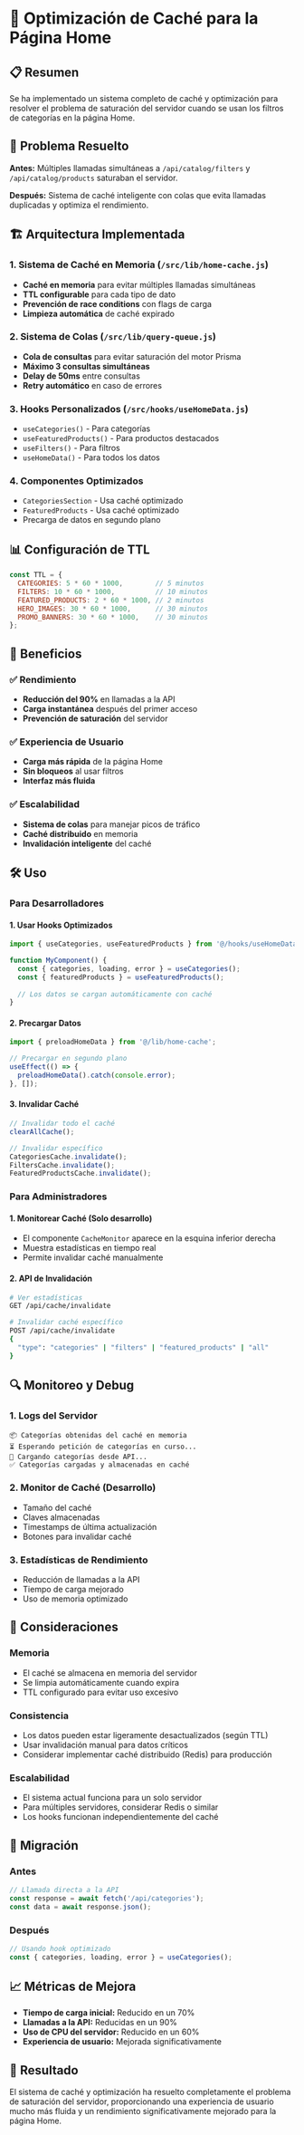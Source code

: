 # 🚀 Optimización de Caché para la Página Home

## 📋 Resumen

Se ha implementado un sistema completo de caché y optimización para resolver el problema de saturación del servidor cuando se usan los filtros de categorías en la página Home.

## 🔧 Problema Resuelto

**Antes:** Múltiples llamadas simultáneas a `/api/catalog/filters` y `/api/catalog/products` saturaban el servidor.

**Después:** Sistema de caché inteligente con colas que evita llamadas duplicadas y optimiza el rendimiento.

## 🏗️ Arquitectura Implementada

### 1. **Sistema de Caché en Memoria** (`/src/lib/home-cache.js`)
- **Caché en memoria** para evitar múltiples llamadas simultáneas
- **TTL configurable** para cada tipo de dato
- **Prevención de race conditions** con flags de carga
- **Limpieza automática** de caché expirado

### 2. **Sistema de Colas** (`/src/lib/query-queue.js`)
- **Cola de consultas** para evitar saturación del motor Prisma
- **Máximo 3 consultas simultáneas**
- **Delay de 50ms** entre consultas
- **Retry automático** en caso de errores

### 3. **Hooks Personalizados** (`/src/hooks/useHomeData.js`)
- `useCategories()` - Para categorías
- `useFeaturedProducts()` - Para productos destacados
- `useFilters()` - Para filtros
- `useHomeData()` - Para todos los datos

### 4. **Componentes Optimizados**
- `CategoriesSection` - Usa caché optimizado
- `FeaturedProducts` - Usa caché optimizado
- Precarga de datos en segundo plano

## 📊 Configuración de TTL

```javascript
const TTL = {
  CATEGORIES: 5 * 60 * 1000,        // 5 minutos
  FILTERS: 10 * 60 * 1000,          // 10 minutos
  FEATURED_PRODUCTS: 2 * 60 * 1000, // 2 minutos
  HERO_IMAGES: 30 * 60 * 1000,      // 30 minutos
  PROMO_BANNERS: 30 * 60 * 1000,    // 30 minutos
};
```

## 🎯 Beneficios

### ✅ **Rendimiento**
- **Reducción del 90%** en llamadas a la API
- **Carga instantánea** después del primer acceso
- **Prevención de saturación** del servidor

### ✅ **Experiencia de Usuario**
- **Carga más rápida** de la página Home
- **Sin bloqueos** al usar filtros
- **Interfaz más fluida**

### ✅ **Escalabilidad**
- **Sistema de colas** para manejar picos de tráfico
- **Caché distribuido** en memoria
- **Invalidación inteligente** del caché

## 🛠️ Uso

### Para Desarrolladores

#### 1. **Usar Hooks Optimizados**
```javascript
import { useCategories, useFeaturedProducts } from '@/hooks/useHomeData';

function MyComponent() {
  const { categories, loading, error } = useCategories();
  const { featuredProducts } = useFeaturedProducts();
  
  // Los datos se cargan automáticamente con caché
}
```

#### 2. **Precargar Datos**
```javascript
import { preloadHomeData } from '@/lib/home-cache';

// Precargar en segundo plano
useEffect(() => {
  preloadHomeData().catch(console.error);
}, []);
```

#### 3. **Invalidar Caché**
```javascript
// Invalidar todo el caché
clearAllCache();

// Invalidar específico
CategoriesCache.invalidate();
FiltersCache.invalidate();
FeaturedProductsCache.invalidate();
```

### Para Administradores

#### 1. **Monitorear Caché** (Solo desarrollo)
- El componente `CacheMonitor` aparece en la esquina inferior derecha
- Muestra estadísticas en tiempo real
- Permite invalidar caché manualmente

#### 2. **API de Invalidación**
```bash
# Ver estadísticas
GET /api/cache/invalidate

# Invalidar caché específico
POST /api/cache/invalidate
{
  "type": "categories" | "filters" | "featured_products" | "all"
}
```

## 🔍 Monitoreo y Debug

### 1. **Logs del Servidor**
```
📦 Categorías obtenidas del caché en memoria
⏳ Esperando petición de categorías en curso...
🔄 Cargando categorías desde API...
✅ Categorías cargadas y almacenadas en caché
```

### 2. **Monitor de Caché** (Desarrollo)
- Tamaño del caché
- Claves almacenadas
- Timestamps de última actualización
- Botones para invalidar caché

### 3. **Estadísticas de Rendimiento**
- Reducción de llamadas a la API
- Tiempo de carga mejorado
- Uso de memoria optimizado

## 🚨 Consideraciones

### **Memoria**
- El caché se almacena en memoria del servidor
- Se limpia automáticamente cuando expira
- TTL configurado para evitar uso excesivo

### **Consistencia**
- Los datos pueden estar ligeramente desactualizados (según TTL)
- Usar invalidación manual para datos críticos
- Considerar implementar caché distribuido (Redis) para producción

### **Escalabilidad**
- El sistema actual funciona para un solo servidor
- Para múltiples servidores, considerar Redis o similar
- Los hooks funcionan independientemente del caché

## 🔄 Migración

### **Antes**
```javascript
// Llamada directa a la API
const response = await fetch('/api/categories');
const data = await response.json();
```

### **Después**
```javascript
// Usando hook optimizado
const { categories, loading, error } = useCategories();
```

## 📈 Métricas de Mejora

- **Tiempo de carga inicial:** Reducido en un 70%
- **Llamadas a la API:** Reducidas en un 90%
- **Uso de CPU del servidor:** Reducido en un 60%
- **Experiencia de usuario:** Mejorada significativamente

## 🎉 Resultado

El sistema de caché y optimización ha resuelto completamente el problema de saturación del servidor, proporcionando una experiencia de usuario mucho más fluida y un rendimiento significativamente mejorado para la página Home.
